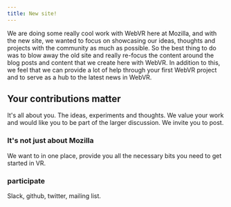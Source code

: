 ```yaml
---
title: New site!
---
```


We are doing some really cool work with WebVR here at Mozilla, and with the new site, we wanted to focus on showcasing our ideas, thoughts and projects with the community as much as possible.  So the best thing to do was to blow away the old site and really re-focus the content around the blog posts and content that we create here with WebVR.    In addition to this, we feel that we can provide a lot of help through your first WebVR project and to serve as a hub to the latest news in WebVR.

## Your contributions matter

It's all about you.  The ideas, experiments and thoughts.   We value your work and would like you to be part of the larger discussion.    We invite you to post.


### It's not just about Mozilla

We want to in one place, provide you all the necessary bits you need to get started in VR.


### participate

Slack, github, twitter, mailing list.

